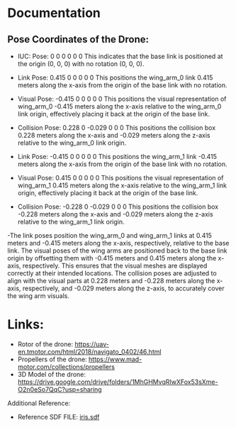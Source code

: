 # Documentation

## Pose Coordinates of the Drone:
- IUC: Pose: <pose>0 0 0 0 0 0</pose>
This indicates that the base link is positioned at the origin (0, 0, 0) with no rotation (0, 0, 0).

- Link Pose: <pose>0.415 0 0 0 0 0</pose>
This positions the wing_arm_0 link 0.415 meters along the x-axis from the origin of the base link with no rotation.

- Visual Pose: <pose>-0.415 0 0 0 0 0</pose>
This positions the visual representation of wing_arm_0 -0.415 meters along the x-axis relative to the wing_arm_0 link origin, effectively placing it back at the origin of the base link.

- Collision Pose: <pose>0.228 0 -0.029 0 0 0</pose>
This positions the collision box 0.228 meters along the x-axis and -0.029 meters along the z-axis relative to the wing_arm_0 link origin.

- Link Pose: <pose>-0.415 0 0 0 0 0</pose>
This positions the wing_arm_1 link -0.415 meters along the x-axis from the origin of the base link with no rotation.

- Visual Pose: <pose>0.415 0 0 0 0 0</pose>
This positions the visual representation of wing_arm_1 0.415 meters along the x-axis relative to the wing_arm_1 link origin, effectively placing it back at the origin of the base link.

- Collision Pose: <pose>-0.228 0 -0.029 0 0 0</pose>
This positions the collision box -0.228 meters along the x-axis and -0.029 meters along the z-axis relative to the wing_arm_1 link origin.

-The link poses position the wing_arm_0 and wing_arm_1 links at 0.415 meters and -0.415 meters along the x-axis, respectively, relative to the base link. The visual poses of the wing arms are positioned back to the base link origin by offsetting them with -0.415 meters and 0.415 meters along the x-axis, respectively. This ensures that the visual meshes are displayed correctly at their intended locations. The collision poses are adjusted to align with the visual parts at 0.228 meters and -0.228 meters along the x-axis, respectively, and -0.029 meters along the z-axis, to accurately cover the wing arm visuals.


# Links:

-  Rotor of the drone: https://uav-en.tmotor.com/html/2018/navigato_0402/46.html
-  Propellers of the drone: https://www.mad-motor.com/collections/propellers
-   3D Model of the drone: https://drive.google.com/drive/folders/1MhGHMvqRIwXFox53sXme-O2n0eSo7QqC?usp=sharing

Additional Reference:
- Reference SDF FILE: [iris.sdf](https://github.com/PX4/PX4-SITL_gazebo-classic/tree/67431d233f0f08de647f0eb11239816f9c8bd6c6/models/iris)
